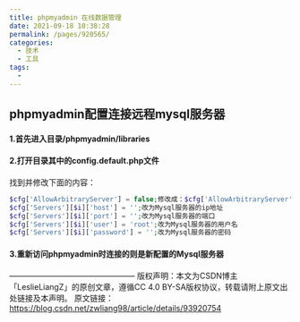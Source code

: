 ```yaml
---
title: phpmyadmin 在线数据管理
date: 2021-09-18 10:38:28
permalink: /pages/920565/
categories:
  - 技术
  - 工具
tags:
  - 
---
```


## phpmyadmin配置连接远程mysql服务器



#### 1.首先进入目录/phpmyadmin/libraries

#### 2.打开目录其中的config.default.php文件

找到并修改下面的内容：

```php
$cfg['AllowArbitraryServer'] = false;修改成：$cfg['AllowArbitraryServer'] = true;
$cfg['Servers'][$i]['host'] = '';改为Mysql服务器的ip地址
$cfg['Servers'][$i]['port'] = '';改为Mysql服务器的端口	
$cfg['Servers'][$i]['user'] = 'root';改为Mysql服务器的用户名
$cfg['Servers'][$i]['password'] = '';改为Mysql服务器的密码
```

#### 3.重新访问phpmyadmin时连接的则是新配置的Mysql服务器

————————————————
版权声明：本文为CSDN博主「LeslieLiangZ」的原创文章，遵循CC 4.0 BY-SA版权协议，转载请附上原文出处链接及本声明。
原文链接：https://blog.csdn.net/zwliang98/article/details/93920754